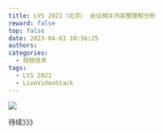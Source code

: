 ```yaml
---
title: LVS 2022（北京） 会议相关内容整理和分析
reward: false
top: false
date: 2023-04-03 10:56:25
authors:
categories:
  - 视频技术
tags:
  - LVS 2021
  - LiveVideoStack
---
```


![](1.JPG)

<!--more-->

待续》》》
